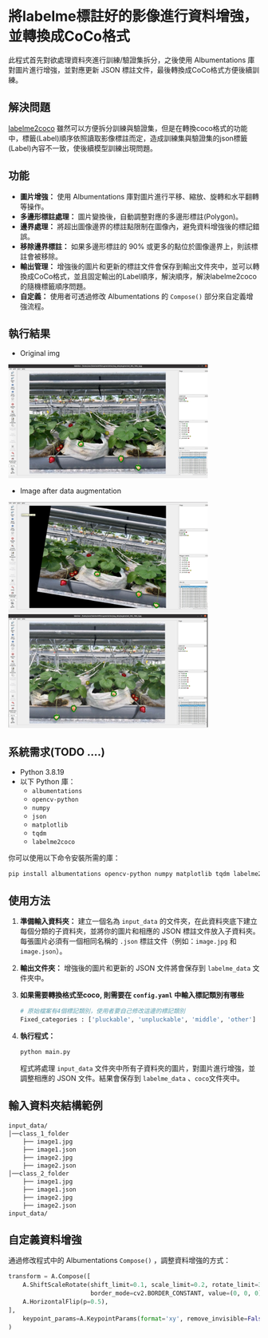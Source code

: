 # 將labelme標註好的影像進行資料增強，並轉換成CoCo格式

此程式首先對欲處理資料夾進行訓練/驗證集拆分，之後使用 Albumentations 庫對圖片進行增強，並對應更新 JSON 標註文件，最後轉換成CoCo格式方便後續訓練。

## 解決問題
[labelme2coco](https://github.com/fcakyon/labelme2coco) 雖然可以方便拆分訓練與驗證集，但是在轉換coco格式的功能中，標籤(Label)順序依照讀取影像標註而定，造成訓練集與驗證集的json標籤(Label)內容不一致，使後續模型訓練出現問題。

## 功能

- **圖片增強：** 使用 Albumentations 庫對圖片進行平移、縮放、旋轉和水平翻轉等操作。
- **多邊形標註處理：** 圖片變換後，自動調整對應的多邊形標註(Polygon)。
- **邊界處理：** 將超出圖像邊界的標註點限制在圖像內，避免資料增強後的標記錯誤。
- **移除邊界標註：** 如果多邊形標註的 90% 或更多的點位於圖像邊界上，則該標註會被移除。
- **輸出管理：** 增強後的圖片和更新的標註文件會保存到輸出文件夾中，並可以轉換成CoCo格式，並且固定輸出的Label順序，解決順序，解決labelme2coco的隨機標籤順序問題。
- **自定義：** 使用者可透過修改 Albumentations 的 `Compose()` 部分來自定義增強流程。

## 執行結果
- Original img  
<img src="docs_images/original_Image.jpg" alt="Original Image" width="400"/>

- Image after data augmentation  
<img src="docs_images/example_1.jpg" alt="Example 1" width="400"/>  
<img src="docs_images/example_2.jpg" alt="Example 2" width="400"/>

## 系統需求(TODO ....)

- Python 3.8.19
- 以下 Python 庫：
  - `albumentations`
  - `opencv-python`
  - `numpy`
  - `json`
  - `matplotlib`
  - `tqdm`
  - `labelme2coco`

你可以使用以下命令安裝所需的庫：

```bash
pip install albumentations opencv-python numpy matplotlib tqdm labelme2coco
```

## 使用方法

1. **準備輸入資料夾：** 建立一個名為 `input_data` 的文件夾，在此資料夾底下建立每個分類的子資料夾，並將你的圖片和相應的 JSON 標註文件放入子資料夾。每張圖片必須有一個相同名稱的 `.json` 標註文件（例如：`image.jpg` 和 `image.json`）。

2. **輸出文件夾：** 增強後的圖片和更新的 JSON 文件將會保存到 `labelme_data` 文件夾中。

3. **如果需要轉換格式至coco, 則需要在 `config.yaml` 中輸入標記類別有哪些**

    ```bash
    # 原始檔案有4個標記類別，使用者要自己修改這邊的標記類別
    Fixed_categories : ['pluckable', 'unpluckable', 'middle', 'other']
    ```

4. **執行程式：**
   
   ```bash
   python main.py
   ```

   程式將處理 `input_data` 文件夾中所有子資料夾的圖片，對圖片進行增強，並調整相應的 JSON 文件。結果會保存到 `labelme_data` 、`coco`文件夾中。

## 輸入資料夾結構範例

```
input_data/
│──class_1_folder
    ├── image1.jpg
    ├── image1.json
    ├── image2.jpg
    ├── image2.json
│──class_2_folder
    ├── image1.jpg
    ├── image1.json
    ├── image2.jpg
    ├── image2.json
input_data/
```

## 自定義資料增強

通過修改程式中的 Albumentations `Compose()` ，調整資料增強的方式：

```python
transform = A.Compose([
    A.ShiftScaleRotate(shift_limit=0.1, scale_limit=0.2, rotate_limit=30, p=1.0, 
                       border_mode=cv2.BORDER_CONSTANT, value=(0, 0, 0)),  # 黑色背景填充
    A.HorizontalFlip(p=0.5),
],
    keypoint_params=A.KeypointParams(format='xy', remove_invisible=False)
)
```